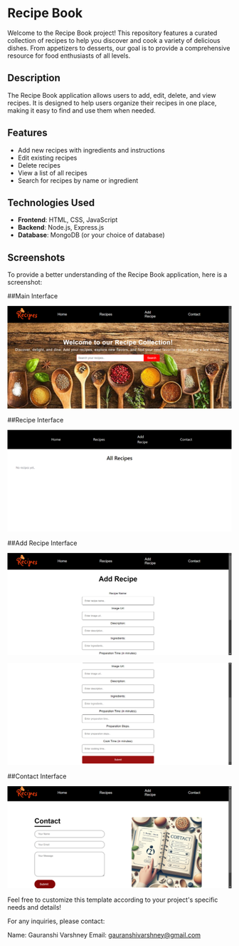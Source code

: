 # Recipe Book

Welcome to the Recipe Book project! This repository features a curated collection of recipes to help you discover and cook a variety of delicious dishes. From appetizers to desserts, our goal is to provide a comprehensive resource for food enthusiasts of all levels.

## Description

The Recipe Book application allows users to add, edit, delete, and view recipes. It is designed to help users organize their recipes in one place, making it easy to find and use them when needed.

## Features

- Add new recipes with ingredients and instructions
- Edit existing recipes
- Delete recipes
- View a list of all recipes
- Search for recipes by name or ingredient

## Technologies Used

- **Frontend**: HTML, CSS, JavaScript
- **Backend**: Node.js, Express.js
- **Database**: MongoDB (or your choice of database)

## Screenshots

To provide a better understanding of the Recipe Book application, here is a screenshot:

##Main Interface

![Main Interface](screenshot/Home.png)

##Recipe Interface

![Recipe Interface](screenshot/Recipe.png)

##Add Recipe Interface

![Add Recipe Interface](screenshot/AddRecipe1.png)

![Add Recipe Interface](screenshot/AddRecipe2.png)

##Contact Interface

![Contact Interface](screenshot/Contact.png)

Feel free to customize this template according to your project's specific needs and details!

For any inquiries, please contact:

Name: Gauranshi Varshney
Email: gauranshivarshney@gmail.com

